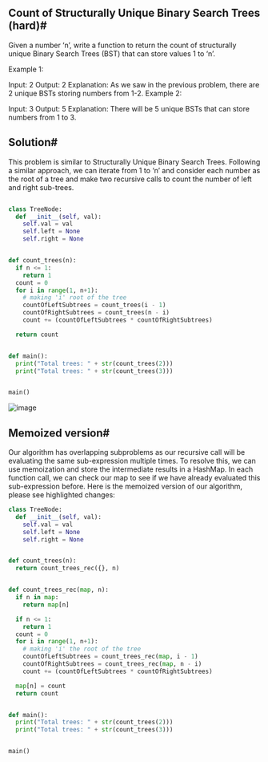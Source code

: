 ## Count of Structurally Unique Binary Search Trees (hard)#

Given a number ‘n’, write a function to return the count of structurally unique Binary Search Trees (BST) that can store values 1 to ‘n’.

Example 1:

Input: 2
Output: 2
Explanation: As we saw in the previous problem, there are 2 unique BSTs storing numbers from 1-2.
Example 2:

Input: 3
Output: 5
Explanation: There will be 5 unique BSTs that can store numbers from 1 to 3.

## Solution#

This problem is similar to Structurally Unique Binary Search Trees. Following a similar approach, we can iterate from 1 to ‘n’ and consider each number as the root of a tree and make two recursive calls to count the number of left and right sub-trees.

```python

class TreeNode:
  def __init__(self, val):
    self.val = val
    self.left = None
    self.right = None


def count_trees(n):
  if n <= 1:
    return 1
  count = 0
  for i in range(1, n+1):
    # making 'i' root of the tree
    countOfLeftSubtrees = count_trees(i - 1)
    countOfRightSubtrees = count_trees(n - i)
    count += (countOfLeftSubtrees * countOfRightSubtrees)

  return count


def main():
  print("Total trees: " + str(count_trees(2)))
  print("Total trees: " + str(count_trees(3)))


main()
```

![image](https://user-images.githubusercontent.com/33947539/179666516-143d0295-bb23-4d66-87f5-54304ae30430.png)

## Memoized version#

Our algorithm has overlapping subproblems as our recursive call will be evaluating the same sub-expression multiple times. To resolve this, we can use memoization and store the intermediate results in a HashMap. In each function call, we can check our map to see if we have already evaluated this sub-expression before. Here is the memoized version of our algorithm, please see highlighted changes:

```python
class TreeNode:
  def __init__(self, val):
    self.val = val
    self.left = None
    self.right = None


def count_trees(n):
  return count_trees_rec({}, n)


def count_trees_rec(map, n):
  if n in map:
    return map[n]

  if n <= 1:
    return 1
  count = 0
  for i in range(1, n+1):
    # making 'i' the root of the tree
    countOfLeftSubtrees = count_trees_rec(map, i - 1)
    countOfRightSubtrees = count_trees_rec(map, n - i)
    count += (countOfLeftSubtrees * countOfRightSubtrees)

  map[n] = count
  return count


def main():
  print("Total trees: " + str(count_trees(2)))
  print("Total trees: " + str(count_trees(3)))


main()
```





